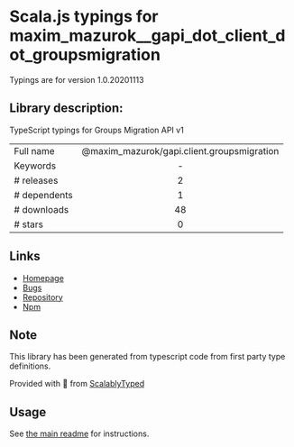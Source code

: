 
# Scala.js typings for maxim_mazurok__gapi_dot_client_dot_groupsmigration

Typings are for version 1.0.20201113

## Library description:
TypeScript typings for Groups Migration API v1

|                    |                 |
| ------------------ | :-------------: |
| Full name          | @maxim_mazurok/gapi.client.groupsmigration |
| Keywords           | - |
| # releases         | 2 |
| # dependents       | 1 |
| # downloads        | 48 |
| # stars            | 0 |

## Links
- [Homepage](https://github.com/Maxim-Mazurok/google-api-typings-generator#readme)
- [Bugs](https://github.com/Maxim-Mazurok/google-api-typings-generator/issues)
- [Repository](https://github.com/Maxim-Mazurok/google-api-typings-generator)
- [Npm](https://www.npmjs.com/package/%40maxim_mazurok%2Fgapi.client.groupsmigration)
    


## Note
This library has been generated from typescript code from first party type definitions.

Provided with :purple_heart: from [ScalablyTyped](https://github.com/oyvindberg/ScalablyTyped)

## Usage
See [the main readme](../../readme.md) for instructions.


